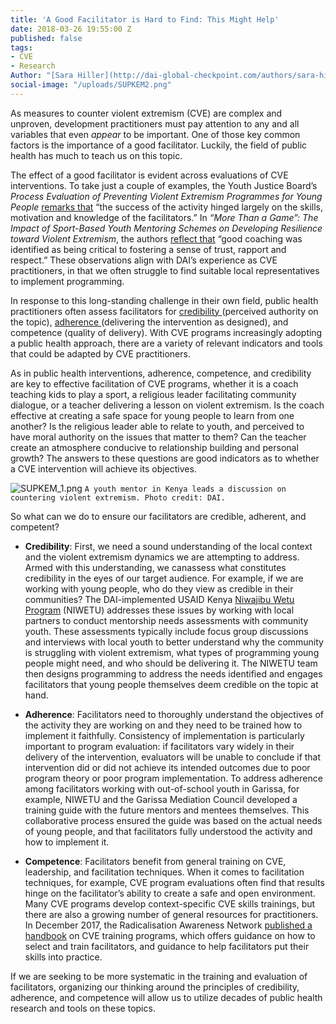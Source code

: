 ```yaml
---
title: 'A Good Facilitator is Hard to Find: This Might Help'
date: 2018-03-26 19:55:00 Z
published: false
tags:
- CVE
- Research
Author: "[Sara Hiller](http://dai-global-checkpoint.com/authors/sara-hiller/)"
social-image: "/uploads/SUPKEM2.png"
---
```


As measures to counter violent extremism (CVE) are complex and unproven, development practitioners must pay attention to any and all variables that even *appear* to be important. One of those key common factors is the importance of a good facilitator. Luckily, the field of public health has much to teach us on this topic.

<!--more-->

The effect of a good facilitator is evident across evaluations of CVE interventions. To take just a couple of examples, the Youth Justice Board’s *Process Evaluation of Preventing Violent Extremism Programmes for Young People* [remarks that](https://www.justice.gov.uk/downloads/publications/research-and-analysis/yjb/preventing-violent-extremism-process-evaluation.pdf) “the success of the activity hinged largely on the skills, motivation and knowledge of the facilitators.” In *“More Than a Game”: The Impact of Sport-Based Youth Mentoring Schemes on Developing Resilience toward Violent Extremism*, the authors [reflect that](https://www.cogitatiopress.com/socialinclusion/article/view/167) “good coaching was identified as being critical to fostering a sense of trust, rapport and respect.” These observations align with DAI’s experience as CVE practitioners, in that we often struggle to find suitable local representatives to implement programming.

In response to this long-standing challenge in their own field, public health practitioners often assess facilitators for [credibility ](https://academic.oup.com/her/article/19/1/71/603149)(perceived authority on the topic),  [adherence ](https://www.ncbi.nlm.nih.gov/pmc/articles/PMC3171488/)(delivering the intervention as designed), and competence (quality of delivery). With CVE programs increasingly adopting a public health approach, there are a variety of relevant indicators and tools that could be adapted by CVE practitioners.

As in public health interventions, adherence, competence, and credibility are key to effective facilitation of CVE programs, whether it is a coach teaching kids to play a sport, a religious leader facilitating community dialogue, or a teacher delivering a lesson on violent extremism. Is the coach effective at creating a safe space for young people to learn from one another? Is the religious leader able to relate to youth, and perceived to have moral authority on the issues that matter to them? Can the teacher create an atmosphere conducive to relationship building and personal growth? The answers to these questions are good indicators as to whether a CVE intervention will achieve its objectives.

![SUPKEM_1.png](/uploads/SUPKEM_1.png)
`A youth mentor in Kenya leads a discussion on countering violent extremism. Photo credit: DAI.`

So what can we do to ensure our facilitators are credible, adherent, and competent?

* **Credibility**: First, we need a sound understanding of the local context and the violent extremism dynamics we are attempting to address. Armed with this understanding, we canassess what constitutes credibility in the eyes of our target audience. For example, if we are working with young people, who do they view as credible in their communities? The DAI-implemented USAID Kenya [Niwajibu Wetu Program](https://www.dai.com/our-work/projects/kenya-ni-wetu-ni-wajibu-wetu-niwetu) (NIWETU) addresses these issues by working with local partners to conduct mentorship needs assessments with community youth. These assessments typically include focus group discussions and interviews with local youth to better understand why the community is struggling with violent extremism, what types of programming young people might need, and who should be delivering it. The NIWETU team then designs programming to address the needs identified and engages facilitators that young people themselves deem credible on the topic at hand.

* **Adherence**: Facilitators need to thoroughly understand the objectives of the activity they are working on and they need to be trained how to implement it faithfully. Consistency of implementation is particularly important to program evaluation: if facilitators vary widely in their delivery of the intervention, evaluators will be unable to conclude if that intervention did or did not achieve its intended outcomes due to poor program theory or poor program implementation. To address adherence among facilitators working with out-of-school youth in Garissa, for example, NIWETU and the Garissa Mediation Council developed a training guide with the future mentors and mentees themselves. This collaborative process ensured the guide was based on the actual needs of young people, and that facilitators fully understood the activity and how to implement it.

* **Competence**: Facilitators benefit from general training on CVE, leadership, and facilitation techniques. When it comes to facilitation techniques, for example, CVE program evaluations often find that results hinge on the facilitator’s ability to create a safe and open environment. Many CVE programs develop context-specific CVE skills trainings, but there are also a growing number of general resources for practitioners. In December 2017, the Radicalisation Awareness Network [published a handbook](https://ec.europa.eu/home-affairs/sites/homeaffairs/files/what-we-do/networks/radicalisation_awareness_network/ran-papers/docs/ran_handbook_on_cve_pve_training_programmes_12-2017_en.pdf) on CVE training programs, which offers guidance on how to select and train facilitators, and guidance to help facilitators put their skills into practice.

If we are seeking to be more systematic in the training and evaluation of facilitators, organizing our thinking around the principles of credibility, adherence, and competence will allow us to utilize decades of public health research and tools on these topics.